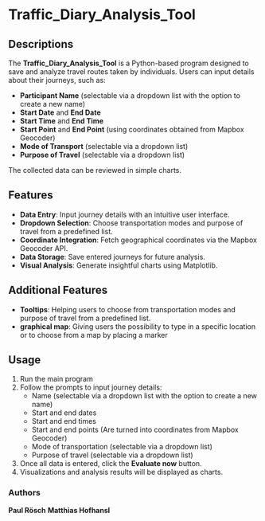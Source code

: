 # Traffic_Diary_Analysis_Tool

## Descriptions
The **Traffic_Diary_Analysis_Tool** is a Python-based program designed to save and analyze travel routes taken by individuals. Users can input details about their journeys, such as:

- **Participant Name** (selectable via a dropdown list with the option to create a new name)
- **Start Date** and **End Date**
- **Start Time** and **End Time**
- **Start Point** and **End Point** (using coordinates obtained from Mapbox Geocoder)
- **Mode of Transport** (selectable via a dropdown list)
- **Purpose of Travel** (selectable via a dropdown list)

The collected data can be reviewed in simple charts.

## Features
- **Data Entry**: Input journey details with an intuitive user interface.
- **Dropdown Selection**: Choose transportation modes and purpose of travel from a predefined list.
- **Coordinate Integration**: Fetch geographical coordinates via the Mapbox Geocoder API.
- **Data Storage**: Save entered journeys for future analysis.
- **Visual Analysis**: Generate insightful charts using Matplotlib.

## Additional Features
- **Tooltips**: Helping users to choose from transportation modes and purpose of travel from a predefined list.
- **graphical map**: Giving users the possibility to type in a specific location or to choose from a map by placing a marker 

## Usage
1. Run the main program
2. Follow the prompts to input journey details:
   - Name (selectable via a dropdown list with the option to create a new name)
   - Start and end dates
   - Start and end times
   - Start and end points (Are turned into coordinates from Mapbox Geocoder)
   - Mode of transportation (selectable via a dropdown list)
   - Purpose of travel (selectable via a dropdown list)
3. Once all data is entered, click the **Evaluate now** button.
4. Visualizations and analysis results will be displayed as charts.

### Authors
**Paul Rösch** **Matthias Hofhansl**
